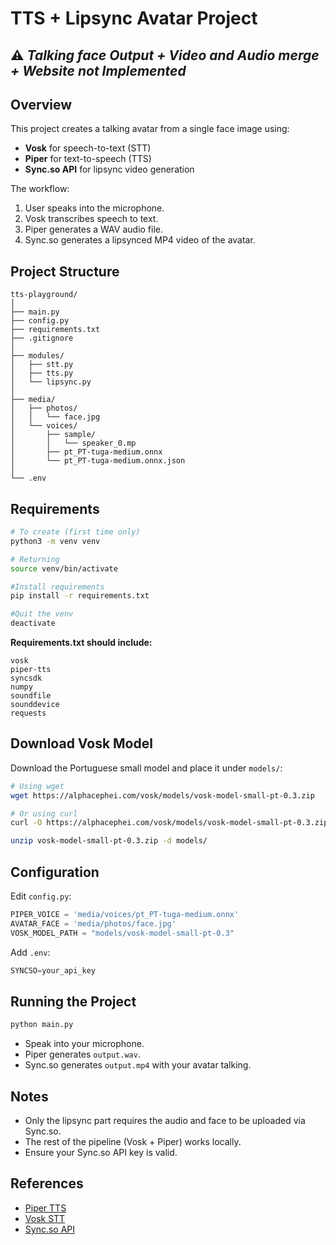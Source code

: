 # TTS + Lipsync Avatar Project

## ⚠️ *Talking face Output + Video and Audio merge + Website not Implemented*

## Overview
This project creates a talking avatar from a single face image using:
- **Vosk** for speech-to-text (STT)
- **Piper** for text-to-speech (TTS)
- **Sync.so API** for lipsync video generation

The workflow:
1. User speaks into the microphone.
2. Vosk transcribes speech to text.
3. Piper generates a WAV audio file.
4. Sync.so generates a lipsynced MP4 video of the avatar.


## Project Structure
```
tts-playground/
│
├── main.py
├── config.py      
├── requirements.txt  
├── .gitignore
│
├── modules/
│   ├── stt.py
│   ├── tts.py      
│   └── lipsync.py
│
├── media/
│   ├── photos/  
│   │   └── face.jpg
│   └── voices/
│       ├── sample/
│       │   └── speaker_0.mp
│       ├── pt_PT-tuga-medium.onnx
│       └── pt_PT-tuga-medium.onnx.json
│
└── .env
```


## Requirements
```bash
# To create (first time only)
python3 -m venv venv

# Returning
source venv/bin/activate

#Install requirements
pip install -r requirements.txt

#Quit the venv
deactivate
```

**Requirements.txt should include:**
```
vosk
piper-tts
syncsdk
numpy
soundfile
sounddevice
requests
```

## Download Vosk Model
Download the Portuguese small model and place it under `models/`:
```bash
# Using wget
wget https://alphacephei.com/vosk/models/vosk-model-small-pt-0.3.zip

# Or using curl
curl -O https://alphacephei.com/vosk/models/vosk-model-small-pt-0.3.zip

unzip vosk-model-small-pt-0.3.zip -d models/
```

## Configuration
Edit `config.py`:
```python
PIPER_VOICE = 'media/voices/pt_PT-tuga-medium.onnx'
AVATAR_FACE = 'media/photos/face.jpg'
VOSK_MODEL_PATH = "models/vosk-model-small-pt-0.3"
```

Add `.env`:
```python
SYNCSO=your_api_key
```

## Running the Project
```bash
python main.py
```
- Speak into your microphone.
- Piper generates `output.wav`.
- Sync.so generates `output.mp4` with your avatar talking.


## Notes
- Only the lipsync part requires the audio and face to be uploaded via Sync.so.
- The rest of the pipeline (Vosk + Piper) works locally.
- Ensure your Sync.so API key is valid.

## References
- [Piper TTS](https://github.com/rhasspy/piper)
- [Vosk STT](https://alphacephei.com/vosk/)
- [Sync.so API](https://sync.so)